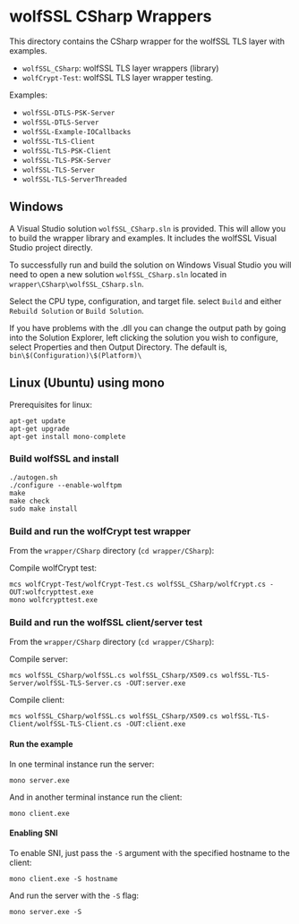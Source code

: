 # wolfSSL CSharp Wrappers

This directory contains the CSharp wrapper for the wolfSSL TLS layer with examples.

* `wolfSSL_CSharp`: wolfSSL TLS layer wrappers (library)
* `wolfCrypt-Test`: wolfSSL TLS layer wrapper testing.

Examples:
* `wolfSSL-DTLS-PSK-Server`
* `wolfSSL-DTLS-Server`
* `wolfSSL-Example-IOCallbacks`
* `wolfSSL-TLS-Client`
* `wolfSSL-TLS-PSK-Client`
* `wolfSSL-TLS-PSK-Server`
* `wolfSSL-TLS-Server`
* `wolfSSL-TLS-ServerThreaded`

## Windows

A Visual Studio solution `wolfSSL_CSharp.sln` is provided. This will allow you
to build the wrapper library and examples. It includes the wolfSSL Visual Studio
project directly.

To successfully run and build the solution on Windows Visual Studio you will
need to open a new solution `wolfSSL_CSharp.sln` located in `wrapper\CSharp\wolfSSL_CSharp.sln`.

Select the CPU type, configuration, and target file.
select `Build` and either `Rebuild Solution` or `Build Solution`.

If you have problems with the .dll you can change the output path by going into
the Solution Explorer, left clicking the solution you wish to configure, select
Properties and then Output Directory.
The default is, `bin\$(Configuration)\$(Platform)\`

## Linux (Ubuntu) using mono

Prerequisites for linux:

```
apt-get update
apt-get upgrade
apt-get install mono-complete
```

### Build wolfSSL and install

```
./autogen.sh
./configure --enable-wolftpm
make
make check
sudo make install
```

### Build and run the wolfCrypt test wrapper

From the `wrapper/CSharp` directory (`cd wrapper/CSharp`):

Compile wolfCrypt test:

```
mcs wolfCrypt-Test/wolfCrypt-Test.cs wolfSSL_CSharp/wolfCrypt.cs -OUT:wolfcrypttest.exe
mono wolfcrypttest.exe
```

### Build and run the wolfSSL client/server test

From the `wrapper/CSharp` directory (`cd wrapper/CSharp`):

Compile server:

```
mcs wolfSSL_CSharp/wolfSSL.cs wolfSSL_CSharp/X509.cs wolfSSL-TLS-Server/wolfSSL-TLS-Server.cs -OUT:server.exe
```

Compile client:

```
mcs wolfSSL_CSharp/wolfSSL.cs wolfSSL_CSharp/X509.cs wolfSSL-TLS-Client/wolfSSL-TLS-Client.cs -OUT:client.exe
```

#### Run the example

In one terminal instance run the server:

```
mono server.exe
```

And in another terminal instance run the client:

```
mono client.exe
```

#### Enabling SNI

To enable SNI, just pass the `-S` argument with the specified hostname to the client:

```
mono client.exe -S hostname
```

And run the server with the `-S` flag:

```
mono server.exe -S
```
